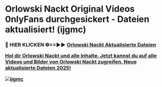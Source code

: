 # Orlowski Nackt Original Videos 0nlyFans durchgesickert - Dateien aktualisiert! (ijgmc)

<h3>🔴 HIER KLICKEN 🌐==►► <a href="https://tinyurl.com/h6vf6nb8" rel="nofollow">Orlowski Nackt Aktualisierte Dateien

Hol dir Orlowski Nackt und alle Inhalte. Jetzt kannst du auf alle Videos und Bilder von Orlowski Nackt zugreifen. Neue aktualisierte Dateien 2025!

[![ijgmc](https://i.imgur.com/sD4kR3V.gif)](https://tinyurl.com/h6vf6nb8)
